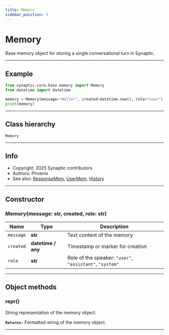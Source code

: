 ```yaml
---
title: Memory
sidebar_position: 5
---
```


# Memory

Base memory object for storing a single conversational turn in Synaptic.

---

## Example

```python
from synaptic.core.base.memory import Memory
from datetime import datetime

memory = Memory(message="Hello!", created=datetime.now(), role="user")
print(memory)
```

---

## Class hierarchy

```
Memory
```

---

## Info

- Copyright: 2025 Synaptic contributors
- Authors: Phoenix
- See also: [ResponseMem](/api/core/base/response-memory),
  [UserMem](/api/core/base/user-memory), [History](his)

---

## Constructor

### Memory(message: str, created, role: str)

| Name      | Type               | Description                                              |
| --------- | ------------------ | -------------------------------------------------------- |
| `message` | **str**            | Text content of the memory                               |
| `created` | **datetime / any** | Timestamp or marker for creation                         |
| `role`    | **str**            | Role of the speaker: `"user"`, `"assistant"`, `"system"` |

---

## Object methods

### **repr**()

String representation of the memory object.

**`Returns:`** Formatted string of the memory object.

---
